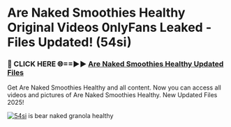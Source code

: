 # Are Naked Smoothies Healthy Original Videos 0nlyFans Leaked - Files Updated! (54si)

<h3>🔴 CLICK HERE 🌐==►► <a href="https://tinyurl.com/yckcrads" rel="nofollow">Are Naked Smoothies Healthy Updated Files</a></h3>

Get Are Naked Smoothies Healthy and all content. Now you can access all videos and pictures of Are Naked Smoothies Healthy. New Updated Files 2025!

[![54si](https://i.imgur.com/hpKpOFt.gif)](https://tinyurl.com/yckcrads)
is bear naked granola healthy